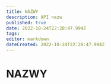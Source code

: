 ```yaml
---
title: NAZWY
description: API nazw
published: true
date: 2022-10-24T22:28:47.994Z
tags: 
editor: markdown
dateCreated: 2022-10-24T22:28:47.994Z
---
```


# NAZWY